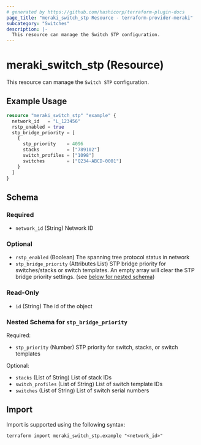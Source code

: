 ```yaml
---
# generated by https://github.com/hashicorp/terraform-plugin-docs
page_title: "meraki_switch_stp Resource - terraform-provider-meraki"
subcategory: "Switches"
description: |-
  This resource can manage the Switch STP configuration.
---
```


# meraki_switch_stp (Resource)

This resource can manage the `Switch STP` configuration.

## Example Usage

```terraform
resource "meraki_switch_stp" "example" {
  network_id   = "L_123456"
  rstp_enabled = true
  stp_bridge_priority = [
    {
      stp_priority    = 4096
      stacks          = ["789102"]
      switch_profiles = ["1098"]
      switches        = ["Q234-ABCD-0001"]
    }
  ]
}
```

<!-- schema generated by tfplugindocs -->
## Schema

### Required

- `network_id` (String) Network ID

### Optional

- `rstp_enabled` (Boolean) The spanning tree protocol status in network
- `stp_bridge_priority` (Attributes List) STP bridge priority for switches/stacks or switch templates. An empty array will clear the STP bridge priority settings. (see [below for nested schema](#nestedatt--stp_bridge_priority))

### Read-Only

- `id` (String) The id of the object

<a id="nestedatt--stp_bridge_priority"></a>
### Nested Schema for `stp_bridge_priority`

Required:

- `stp_priority` (Number) STP priority for switch, stacks, or switch templates

Optional:

- `stacks` (List of String) List of stack IDs
- `switch_profiles` (List of String) List of switch template IDs
- `switches` (List of String) List of switch serial numbers

## Import

Import is supported using the following syntax:

```shell
terraform import meraki_switch_stp.example "<network_id>"
```
